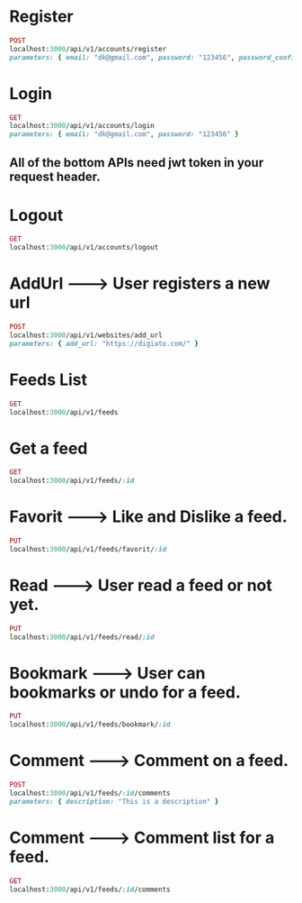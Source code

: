 # Register
```ruby
POST
localhost:3000/api/v1/accounts/register
parameters: { email: "dk@gmail.com", password: "123456", password_confirmation: "123456" }
```

# Login
```ruby
GET
localhost:3000/api/v1/accounts/login
parameters: { email: "dk@gmail.com", password: "123456" }
```

## All of the bottom APIs need jwt token in your request header.

# Logout
```ruby
GET
localhost:3000/api/v1/accounts/logout
```

# AddUrl --->  User registers a new url
```ruby
POST
localhost:3000/api/v1/websites/add_url
parameters: { add_url: "https://digiato.com/" }
```

# Feeds List
```ruby
GET
localhost:3000/api/v1/feeds
```

# Get a feed
```ruby
GET
localhost:3000/api/v1/feeds/:id
```

# Favorit ---> Like and Dislike a feed.
```ruby
PUT
localhost:3000/api/v1/feeds/favorit/:id
```

# Read ---> User read a feed or not yet.
```ruby
PUT
localhost:3000/api/v1/feeds/read/:id
```

# Bookmark ---> User can bookmarks or undo for a feed.
```ruby
PUT
localhost:3000/api/v1/feeds/bookmark/:id
```

# Comment ---> Comment on a feed.
```ruby
POST
localhost:3000/api/v1/feeds/:id/comments
parameters: { description: "This is a description" }
```

# Comment ---> Comment list for a feed.
```ruby
GET
localhost:3000/api/v1/feeds/:id/comments
```

